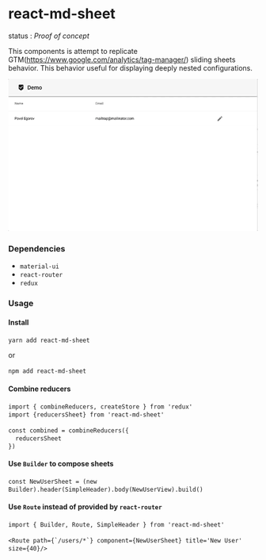 # react-md-sheet

status : *Proof of concept*

This components is attempt to replicate GTM(https://www.google.com/analytics/tag-manager/) sliding sheets behavior. This behavior useful for displaying deeply nested configurations. 

![Demo](https://raw.githubusercontent.com/egorovpavel/react-md-sheet/master/demo.gif)


### Dependencies

- `material-ui`
- `react-router`
- `redux`

### Usage

#### Install

`yarn add react-md-sheet`

or

`npm add react-md-sheet`

#### Combine reducers 

```
import { combineReducers, createStore } from 'redux'
import {reducersSheet} from 'react-md-sheet'

const combined = combineReducers({
  reducersSheet
})
```

#### Use `Builder` to compose sheets

```
const NewUserSheet = (new Builder).header(SimpleHeader).body(NewUserView).build()
```

#### Use `Route` instead of provided by `react-router` 

```
import { Builder, Route, SimpleHeader } from 'react-md-sheet'

<Route path={`/users/*`} component={NewUserSheet} title='New User' size={40}/>
```